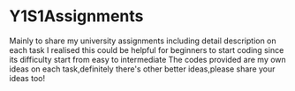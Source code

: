 # Y1S1Assignments
Mainly to share my university assignments including detail description on each task
I realised this could be helpful for beginners to start coding since its difficulty start from easy to intermediate
The codes provided are my own ideas on each task,definitely there's other better ideas,please share your ideas too!
